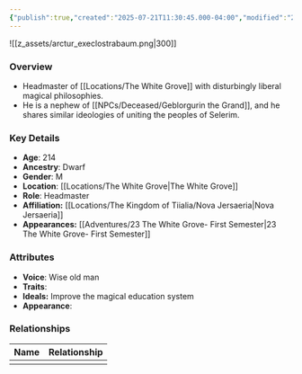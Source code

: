 ```yaml
---
{"publish":true,"created":"2025-07-21T11:30:45.000-04:00","modified":"2025-10-03T10:18:05.395-04:00","published":"2025-10-03T10:18:05.395-04:00","cssclasses":"","Age":"214","Ancestry":"Dwarf","Gender":"M","Location":["[[The White Grove]]"],"Role":["Headmaster"],"Affiliation":["[[Locations/The Kingdom of Tiialia/Nova Jersaeria]]"],"Appearances":["[[23 The White Grove- First Semester]]"]}
---
```



![[z_assets/arctur_execlostrabaum.png|300]]

### Overview
- Headmaster of [[Locations/The White Grove]] with disturbingly liberal magical philosophies.
- He is a nephew of [[NPCs/Deceased/Geblorgurin the Grand]], and he shares similar ideologies of uniting the peoples of Selerim.

### Key Details
- **Age**: 214
- **Ancestry**: Dwarf
- **Gender**: M
- **Location**: [[Locations/The White Grove\|The White Grove]]
- **Role**: Headmaster
- **Affiliation:** [[Locations/The Kingdom of Tiialia/Nova Jersaeria\|Nova Jersaeria]]
- **Appearances:** [[Adventures/23 The White Grove- First Semester\|23 The White Grove- First Semester]]

### Attributes
- **Voice**: Wise old man
- **Traits**: 
- **Ideals:** Improve the magical education system
- **Appearance**: 

### Relationships

| Name | Relationship |
| ---- | ------------ |
|      |              |

